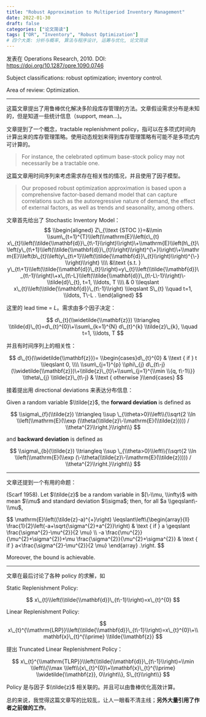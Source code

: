 ```yaml
---
title: "Robust Approximation to Multiperiod Inventory Management"
date: 2022-01-30
draft: false
categories: ["论文简读"]
tags: ["OR", "Inventory", "Robust Optimization"]
# 四个大类: 分析与概率, 算法与程序设计, 运筹与优化, 论文简读
---
```



发表在 Operations Research, 2010. DOI: https://doi.org/10.1287/opre.1090.0746

Subject classiﬁcations: robust optimization; inventory control.

Area of review: Optimization.

---

这篇文章提出了用鲁棒优化解决多阶段库存管理的方法。文章假设需求分布是未知的，但是知道一些统计信息（support, mean...)。

文章提到了一个概念，tractable replenishment policy，指可以在多项式时间内计算出来的库存管理策略。使用动态规划来得到库存管理策略有可能不是多项式内可计算的。

> For instance, the celebrated optimum base-stock policy may not necessarily be a tractable one.

这篇文章用时间序列来考虑需求存在相关性的情况，并且使用了因子模型。

> Our proposed robust optimization approximation is based upon a comprehensive factor-based demand model that can capture correlations such as the autoregressive nature of demand, the effect of external factors, as well as trends and seasonality, among others.


文章首先给出了 Stochastic Inventory Model：
$$
\\begin{aligned}
Z\_{\\text {STOC }}=&\\min \\sum\_{t=1}^{T}\\left(\\mathrm{E}\\left(c\_{t} x\_{t}\\left(\\tilde{\\mathbf{d}}\_{t\-1}\\right)\\right)\+\\mathrm{E}\\left(h\_{t}\\left(y\_{t\+1}\\left(\\tilde{\\mathbf{d}}\_{t}\\right)\\right)^{\+}\\right)\+\\mathrm{E}\\left(b\_{t}\\left(y\_{t\+1}\\left(\\tilde{\\mathbf{d}}\_{t}\\right)\\right)^{\-}\\right)\\right) \\\\
&\\text {s.t. } y\_{t\+1}\\left(\\tilde{\\mathbf{d}}\_{t}\\right)=y\_{t}\\left(\\tilde{\\mathbf{d}}\_{t\-1}\\right)\+x\_{t\-L}\\left(\\tilde{\\mathbf{d}}\_{t\-L\-1}\\right)\-\\tilde{d}\_{t}, t=1, \\ldots, T \\\\
& 0 \\leqslant x\_{t}\\left(\\tilde{\\mathbf{d}}\_{t\-1}\\right) \\leqslant S\_{t} \\quad t=1, \\ldots, T\-L .
\\end{aligned}
$$

这里的 lead time  = $L$。需求由多个因子决定：

$$
d\_{t}(\\widetilde{\\mathbf{z}}) \\triangleq \\tilde{d}\_{t}=d\_{t}^{0}\+\\sum\_{k=1}^{N} d\_{t}^{k} \\tilde{z}\_{k}, \\quad t=1, \\ldots, T
$$

并且有时间序列上的相关性：

$$
d\_{t}(\\widetilde{\\mathbf{z}})= \\begin{cases}d\_{t}^{0} & \\text { if } t \\leqslant 0, \\\\ \\sum\_{j=1}^{p} \\phi\_{j} d\_{t\-j}(\\widetilde{\\mathbf{z}})\+\\tilde{z}\_{t}\+\\sum\_{j=1}^{\\min \\{q, t\-1\\}} \\theta\_{j} \\tilde{z}\_{t\-j} & \\text { otherwise }\\end{cases}
$$

接着提出用 directional deviations 来表达分布信息：

Given a random variable $\\tilde{z}$, the **forward deviation** is defined as 

$$
\\sigma\_{f}(\\tilde{z}) \\triangleq \\sup \_{\\theta>0}\\left\\{\\sqrt{2 \\ln \\left(\\mathrm{E}(\\exp (\\theta(\\tilde{z}\-\\mathrm{E}(\\tilde{z})))) / \\theta^{2}\\right.}\\right\\}
$$

and **backward deviation** is defined as

$$
\\sigma\_{b}(\\tilde{z}) \\triangleq \\sup \_{\\theta>0}\\left\\{\\sqrt{2 \\ln \\left(\\mathrm{E}(\\exp (\-\\theta(\\tilde{z}\-\\mathrm{E}(\\tilde{z})))) / \\theta^{2}\\right.}\\right\\}
$$

---

文章还提到一个有用的命题：

(Scarf 1958). Let $\\tilde{z}$ be a random variable in $[\-\\mu, \\infty)$ with mean $\\mu$ and standard deviation $\\sigma$; then, for all $a \\geqslant\-\\mu$,

$$
\\mathrm{E}\\left((\\tilde{z}\-a)^{\+}\\right) \\leqslant\\left\\{\\begin{array}{ll}
\\frac{1}{2}\\left(\-a\+\\sqrt{\\sigma^{2}\+a^{2}}\\right) & \\text { if } a \\geqslant \\frac{\\sigma^{2}\-\\mu^{2}}{2 \\mu} \\\\
\-a \\frac{\\mu^{2}}{\\mu^{2}\+\\sigma^{2}}\+\\mu \\frac{\\sigma^{2}}{\\mu^{2}\+\\sigma^{2}} & \\text { if } a<\\frac{\\sigma^{2}\-\\mu^{2}}{2 \\mu}
\\end{array} .\\right.
$$

Moreover, the bound is achievable.

---

文章在最后讨论了各种 policy 的求解，如 

Static Replenishment Policy:

$$
x\_{t}\\left(\\tilde{\\mathbf{d}}\_{t\-1}\\right)=x\_{t}^{0}
$$


Linear Replenishment Policy:

$$
x\_{t}^{\\mathrm{LRP}}\\left(\\tilde{\\mathbf{d}}\_{t\-1}\\right)=x\_{t}^{0}\+\\mathbf{x}\_{t}^{\\prime} \\tilde{\\mathbf{z}}
$$


提出 Truncated Linear Replenishment Policy：

$$
x\_{t}^{\\mathrm{TLRP}}\\left(\\tilde{\\mathbf{d}}\_{t\-1}\\right)=\\min \\left\\{\\max \\left\\{x\_{t}^{0}\+\\mathbf{x}\_{t}^{\\prime} \\widetilde{\\mathbf{z}}, 0\\right\\}, S\_{t}\\right\\}
$$

Policy 是与因子 $\\tilde{z}$ 相关联的。并且可以由鲁棒优化高效计算。


总的来说，我觉得这篇文章写的比较乱，让人一眼看不清主线；**另外大量引用了作者之前做的工作**。
